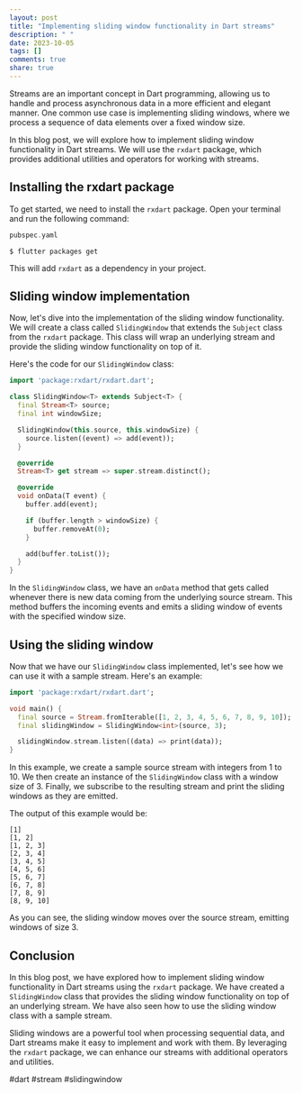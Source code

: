 ```yaml
---
layout: post
title: "Implementing sliding window functionality in Dart streams"
description: " "
date: 2023-10-05
tags: []
comments: true
share: true
---
```


Streams are an important concept in Dart programming, allowing us to handle and process asynchronous data in a more efficient and elegant manner. One common use case is implementing sliding windows, where we process a sequence of data elements over a fixed window size.

In this blog post, we will explore how to implement sliding window functionality in Dart streams. We will use the `rxdart` package, which provides additional utilities and operators for working with streams.

## Installing the rxdart package

To get started, we need to install the `rxdart` package. Open your terminal and run the following command:

```dart
pubspec.yaml
```
```shell
$ flutter packages get
```

This will add `rxdart` as a dependency in your project.

## Sliding window implementation

Now, let's dive into the implementation of the sliding window functionality. We will create a class called `SlidingWindow` that extends the `Subject` class from the `rxdart` package. This class will wrap an underlying stream and provide the sliding window functionality on top of it.

Here's the code for our `SlidingWindow` class:

```dart
import 'package:rxdart/rxdart.dart';

class SlidingWindow<T> extends Subject<T> {
  final Stream<T> source;
  final int windowSize;

  SlidingWindow(this.source, this.windowSize) {
    source.listen((event) => add(event));
  }

  @override
  Stream<T> get stream => super.stream.distinct();

  @override
  void onData(T event) {
    buffer.add(event);

    if (buffer.length > windowSize) {
      buffer.removeAt(0);
    }

    add(buffer.toList());
  }
}
```

In the `SlidingWindow` class, we have an `onData` method that gets called whenever there is new data coming from the underlying source stream. This method buffers the incoming events and emits a sliding window of events with the specified window size.

## Using the sliding window

Now that we have our `SlidingWindow` class implemented, let's see how we can use it with a sample stream. Here's an example:

```dart
import 'package:rxdart/rxdart.dart';

void main() {
  final source = Stream.fromIterable([1, 2, 3, 4, 5, 6, 7, 8, 9, 10]);
  final slidingWindow = SlidingWindow<int>(source, 3);

  slidingWindow.stream.listen((data) => print(data));
}
```

In this example, we create a sample source stream with integers from 1 to 10. We then create an instance of the `SlidingWindow` class with a window size of 3. Finally, we subscribe to the resulting stream and print the sliding windows as they are emitted.

The output of this example would be:

```
[1]
[1, 2]
[1, 2, 3]
[2, 3, 4]
[3, 4, 5]
[4, 5, 6]
[5, 6, 7]
[6, 7, 8]
[7, 8, 9]
[8, 9, 10]
```

As you can see, the sliding window moves over the source stream, emitting windows of size 3.

## Conclusion

In this blog post, we have explored how to implement sliding window functionality in Dart streams using the `rxdart` package. We have created a `SlidingWindow` class that provides the sliding window functionality on top of an underlying stream. We have also seen how to use the sliding window class with a sample stream.

Sliding windows are a powerful tool when processing sequential data, and Dart streams make it easy to implement and work with them. By leveraging the `rxdart` package, we can enhance our streams with additional operators and utilities.

#dart #stream #slidingwindow